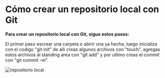 # Cómo crear un repositorio local con Git
**Para crear un repositorio local con Git, sigue estos pasos:**

El primer paso escrear una carpeta o abirir una ya hecha, luego inicializa con el codigo "git init" de alli creas algunos archivos con "touch".
agregas estos archivos al standing area con "git add" y por ultimo creas el commit con "git commit -m".

![repositorio local](captura202021.png)
